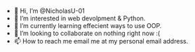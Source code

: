 - 👋 Hi, I’m @NicholasU-01
- 👀 I’m interested in web devolpment & Python.
- 🌱 I’m currently learning effecient ways to use OOP.
- 💞️ I’m looking to collaborate on nothing right now :(
- 📫 How to reach me email me at my personal email address.

<!---
NicholasU-01/NicholasU-01 is a ✨ special ✨ repository because its `README.md` (this file) appears on your GitHub profile.
You can click the Preview link to take a look at your changes.
--->
